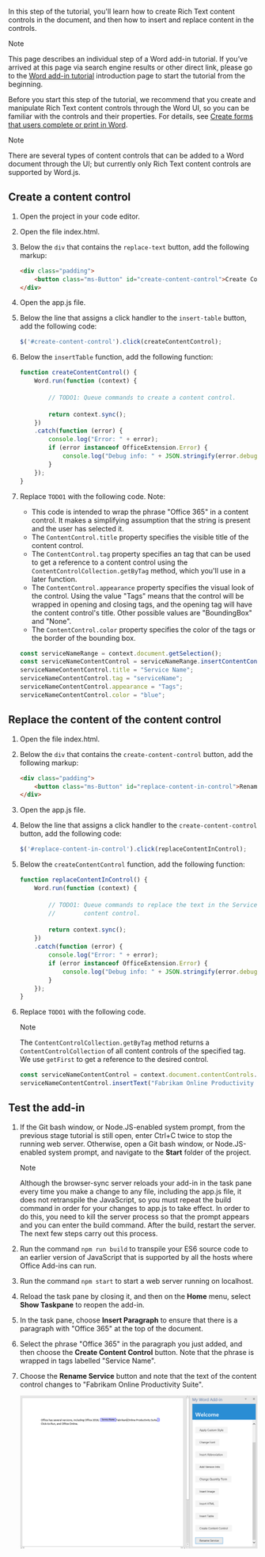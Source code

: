 In this step of the tutorial, you'll learn how to create Rich Text content controls in the document, and then how to insert and replace content in the controls. 

> [!NOTE]
> This page describes an individual step of a Word add-in tutorial. If you’ve arrived at this page via search engine results or other direct link, please go to the [Word add-in tutorial](../tutorials/word-tutorial.yml) introduction page to start the tutorial from the beginning.

Before you start this step of the tutorial, we recommend that you create and manipulate Rich Text content controls through the Word UI, so you can be familiar with the controls and their properties. For details, see [Create forms that users complete or print in Word](https://support.office.com/article/create-forms-that-users-complete-or-print-in-word-040c5cc1-e309-445b-94ac-542f732c8c8b).

> [!NOTE]
> There are several types of content controls that can be added to a Word document through the UI; but currently only Rich Text content controls are supported by Word.js.


## Create a content control

1. Open the project in your code editor.
2. Open the file index.html.
3. Below the `div` that contains the `replace-text` button, add the following markup:

    ```html
    <div class="padding">
        <button class="ms-Button" id="create-content-control">Create Content Control</button>
    </div>
    ```

4. Open the app.js file.

5. Below the line that assigns a click handler to the `insert-table` button, add the following code:

    ```js
    $('#create-content-control').click(createContentControl);
    ```

6. Below the `insertTable` function, add the following function:

    ```js
    function createContentControl() {
        Word.run(function (context) {

            // TODO1: Queue commands to create a content control.

            return context.sync();
        })
        .catch(function (error) {
            console.log("Error: " + error);
            if (error instanceof OfficeExtension.Error) {
                console.log("Debug info: " + JSON.stringify(error.debugInfo));
            }
        });
    }
    ```

7. Replace `TODO1` with the following code. Note:
   - This code is intended to wrap the phrase "Office 365" in a content control. It makes a simplifying assumption that the string is present and the user has selected it.
   - The `ContentControl.title` property specifies the visible title of the content control.
   - The `ContentControl.tag` property specifies an tag that can be used to get a reference to a content control using the `ContentControlCollection.getByTag` method, which you'll use in a later function.
   - The `ContentControl.appearance` property specifies the visual look of the control. Using the value "Tags" means that the control will be wrapped in opening and closing tags, and the opening tag will have the content control's title. Other possible values are "BoundingBox" and "None".
   - The `ContentControl.color` property specifies the color of the tags or the border of the bounding box.

    ```js
    const serviceNameRange = context.document.getSelection();
    const serviceNameContentControl = serviceNameRange.insertContentControl();
    serviceNameContentControl.title = "Service Name";
    serviceNameContentControl.tag = "serviceName";
    serviceNameContentControl.appearance = "Tags";
    serviceNameContentControl.color = "blue";
    ```

## Replace the content of the content control

1. Open the file index.html.
2. Below the `div` that contains the `create-content-control` button, add the following markup:

    ```html
    <div class="padding">
        <button class="ms-Button" id="replace-content-in-control">Rename Service</button>
    </div>
    ```

3. Open the app.js file.

4. Below the line that assigns a click handler to the `create-content-control` button, add the following code:

    ```js
    $('#replace-content-in-control').click(replaceContentInControl);
    ```

5. Below the `createContentControl` function, add the following function:

    ```js
    function replaceContentInControl() {
        Word.run(function (context) {

            // TODO1: Queue commands to replace the text in the Service Name
            //        content control.

            return context.sync();
        })
        .catch(function (error) {
            console.log("Error: " + error);
            if (error instanceof OfficeExtension.Error) {
                console.log("Debug info: " + JSON.stringify(error.debugInfo));
            }
        });
    }
    ```

7. Replace `TODO1` with the following code.
    > [!NOTE]
    > The `ContentControlCollection.getByTag` method returns a `ContentControlCollection` of all content controls of the specified tag. We use `getFirst` to get a reference to the desired control.

    ```js
    const serviceNameContentControl = context.document.contentControls.getByTag("serviceName").getFirst();
    serviceNameContentControl.insertText("Fabrikam Online Productivity Suite", "Replace");
    ```

## Test the add-in

1. If the Git bash window, or Node.JS-enabled system prompt, from the previous stage tutorial is still open, enter Ctrl+C twice to stop the running web server. Otherwise, open a Git bash window, or Node.JS-enabled system prompt, and navigate to the **Start** folder of the project.
     > [!NOTE]
     > Although the browser-sync server reloads your add-in in the task pane every time you make a change to any file, including the app.js file, it does not retranspile the JavaScript, so you must repeat the build command in order for your changes to app.js to take effect. In order to do this, you need to kill the server process so that the prompt appears and you can enter the build command. After the build, restart the server. The next few steps carry out this process.
2. Run the command `npm run build` to transpile your ES6 source code to an earlier version of JavaScript that is supported by all the hosts where Office Add-ins can run.
3. Run the command `npm start` to start a web server running on localhost.
4. Reload the task pane by closing it, and then on the **Home** menu, select **Show Taskpane** to reopen the add-in.
5. In the task pane, choose **Insert Paragraph** to ensure that there is a paragraph with "Office 365" at the top of the document.
6. Select the phrase "Office 365" in the paragraph you just added, and then choose the **Create Content Control** button. Note that the phrase is wrapped in tags labelled "Service Name".
7. Choose the **Rename Service** button and note that the text of the content control changes to "Fabrikam Online Productivity Suite".

    ![Word tutorial - Create Content Control and Change its Text](../images/word-tutorial-content-control.png)
